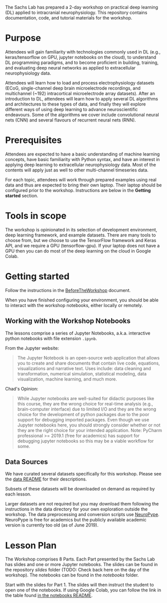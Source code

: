 The Sachs Lab has prepared a 2-day workshop on practical deep learning (DL) applied to intracranial neurophysiology.
This repository contains documentation, code, and tutorial materials for the workshop.

# Purpose

Attendees will gain familiarity with technologies commonly used in DL (e.g., keras/tensorflow on GPU,
jupyter notebooks on the cloud), to understand DL programming paradigms, and to become proficient in building,
training, and evaluating deep neural networks as applied to extracellular neurophysiology data. 

Attendees will learn how to load and process electrophysiology datasets (ECoG, single-channel
deep brain microelectrode recordings, and multichannel (~192) intracortical microelectrode array datasets). After an
introduction to DL, attendees will learn how to apply several DL algorithms and architectures to these types of data,
and finally they will explore different ways of using deep learning to advance neuroscientific endeavours. Some of the
algorithms we cover include convolutional neural nets (CNN) and several flavours of recurrent neural nets (RNN).

# Prerequisites

Attendees are expected to have a basic understanding of machine learning concepts, have basic familiarity with Python
syntax, and have an interest in applying deep learning to extracellular neurophysiology data.
Most of the contents will apply just as well to other multi-channel timeseries data.

For each topic, attendees will work through prepared examples using real data and thus are expected to bring their own
laptop. Their laptop should be configured prior to the workshop. Instructions are below in the **Getting started** section.

# Tools in scope

The workshop is opinionated in its selection of development environment, deep learning framework, and example datasets.
There are many tools to choose from, but we choose to use the TensorFlow framework and Keras API,
and we require a GPU (tensorflow-gpu). If your laptop does not have a GPU then you can do most of the deep learning
on the cloud in Google Colab.

# Getting started

Follow the instructions in the [BeforeTheWorkshop](https://github.com/SachsLab/IntracranialNeurophysDL/tree/master/docs/BeforeTheWorkshop.md) document.

When you have finished configuring your environment, you should be able to interact with the workshop notebooks,
either locally or remotely.

## Working with the Workshop Notebooks

The lessons comprise a series of Jupyter Notebooks, a.k.a. interactive python notebooks with file extension `.ipynb`.

From the Jupyter website:
>The Jupyter Notebook is an open-source web application that allows you to create and share documents that contain
live code, equations, visualizations and narrative text. Uses include: data cleaning and transformation,
numerical simulation, statistical modeling, data visualization, machine learning, and much more.

Chad's Opinion:
>While Jupyter notebooks are well-suited for didactic purposes like this course, they are the wrong choice for
real-time analysis (e.g., brain-computer interface) due to limited I/O and they are the wrong choice for the
development of python packages due to the poor support for debugging imported packages. Even though
we use Jupyter notebooks here, you should strongly consider whether or not they are the right choice for your intended
application. Note: PyCharm professional >= 2019.1 (free for academics) has support for debugging jupyter notebooks so
this may be a viable workflow for some. 

## Data Sources

We have curated several datasets specifically for this workshop. Please see the
[data README](https://github.com/SachsLab/IntracranialNeurophysDL/tree/master/data/README.md) for their descriptions.

Subsets of these datasets will be downloaded on demand as required by each lesson.

Larger datasets are not required but you may download them following the instructions in the data directory
for your own exploration outside the workshop. The data preprocessing and conversion scripts use [NeuroPype]().
NeuroPype is free for academics but the publicly available academic version is currently too old (as of June 2019).

# Lesson Plan

The Workshop comprises 8 Parts. Each Part presented by the Sachs Lab has slides and one or more Jupyter notebooks.
The slides can be found in the repository _slides_ folder (TODO: Check back here on the day of the workshop).
The notebooks can be found in the _notebooks_ folder.

Start with the slides for Part 1. The slides will then instruct the student to open one of the notebooks.
If using Google Colab, you can follow the link in the table found [in the notebooks README](https://github.com/SachsLab/IntracranialNeurophysDL/blob/master/notebooks/README.md).
